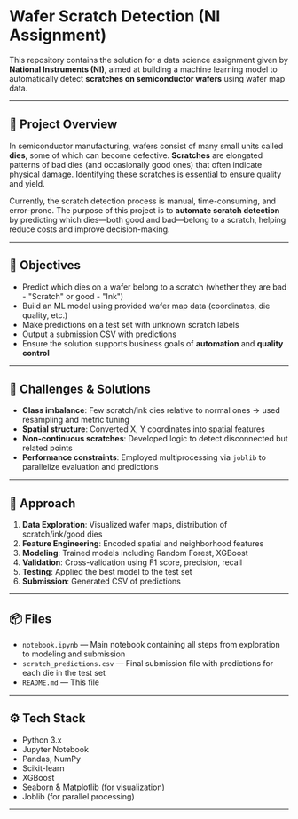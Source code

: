 # Wafer Scratch Detection (NI Assignment)

This repository contains the solution for a data science assignment given by **National Instruments (NI)**, aimed at building a machine learning model to automatically detect **scratches on semiconductor wafers** using wafer map data.

---

## 🧾 Project Overview

In semiconductor manufacturing, wafers consist of many small units called **dies**, some of which can become defective. **Scratches** are elongated patterns of bad dies (and occasionally good ones) that often indicate physical damage. Identifying these scratches is essential to ensure quality and yield.

Currently, the scratch detection process is manual, time-consuming, and error-prone. The purpose of this project is to **automate scratch detection** by predicting which dies—both good and bad—belong to a scratch, helping reduce costs and improve decision-making.

---

## 🎯 Objectives

* Predict which dies on a wafer belong to a scratch (whether they are bad - "Scratch" or good - "Ink")
* Build an ML model using provided wafer map data (coordinates, die quality, etc.)
* Make predictions on a test set with unknown scratch labels
* Output a submission CSV with predictions
* Ensure the solution supports business goals of **automation** and **quality control**

---

## 🧠 Challenges & Solutions

* **Class imbalance**: Few scratch/ink dies relative to normal ones → used resampling and metric tuning
* **Spatial structure**: Converted X, Y coordinates into spatial features
* **Non-continuous scratches**: Developed logic to detect disconnected but related points
* **Performance constraints**: Employed multiprocessing via `joblib` to parallelize evaluation and predictions

---

## 🧪 Approach

1. **Data Exploration**: Visualized wafer maps, distribution of scratch/ink/good dies
2. **Feature Engineering**: Encoded spatial and neighborhood features
3. **Modeling**: Trained models including Random Forest, XGBoost
4. **Validation**: Cross-validation using F1 score, precision, recall
5. **Testing**: Applied the best model to the test set
6. **Submission**: Generated CSV of predictions

---

## 📦 Files

* `notebook.ipynb` — Main notebook containing all steps from exploration to modeling and submission
* `scratch_predictions.csv` — Final submission file with predictions for each die in the test set
* `README.md` — This file

---

## ⚙️ Tech Stack

* Python 3.x
* Jupyter Notebook
* Pandas, NumPy
* Scikit-learn
* XGBoost
* Seaborn & Matplotlib (for visualization)
* Joblib (for parallel processing)

---

